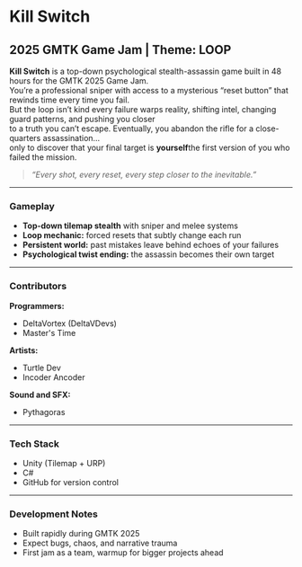 # Kill Switch
## 2025 GMTK Game Jam | Theme: LOOP

**Kill Switch** is a top-down psychological stealth-assassin game built in 48 hours for the GMTK 2025 Game Jam.  
You’re a professional sniper with access to a mysterious “reset button” that rewinds time every time you fail.  
But the loop isn’t kind every failure warps reality, shifting intel, changing guard patterns, and pushing you closer  
to a truth you can’t escape. Eventually, you abandon the rifle for a close-quarters assassination…  
only to discover that your final target is **yourself**the first version of you who failed the mission.  

> _“Every shot, every reset, every step closer to the inevitable.”_

---

### Gameplay
- **Top-down tilemap stealth** with sniper and melee systems  
- **Loop mechanic:** forced resets that subtly change each run  
- **Persistent world:** past mistakes leave behind echoes of your failures  
- **Psychological twist ending:** the assassin becomes their own target  

---

### Contributors
**Programmers:**  
- DeltaVortex (DeltaVDevs)  
- Master's Time  

**Artists:**  
- Turtle Dev  
- Incoder Ancoder  

**Sound and SFX:**  
- Pythagoras  

---

### Tech Stack
- Unity (Tilemap + URP)  
- C#  
- GitHub for version control  

---

### Development Notes
- Built rapidly during GMTK 2025  
- Expect bugs, chaos, and narrative trauma  
- First jam as a team, warmup for bigger projects ahead  
